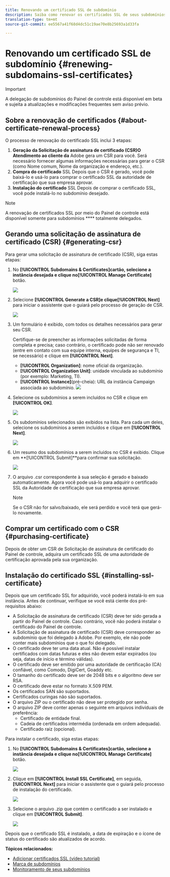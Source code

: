 ```yaml
---
title: Renovando um certificado SSL de subdomínio
description: Saiba como renovar os certificados SSL de seus subdomínios
translation-type: tm+mt
source-git-commit: ee5567a41f68d4dc51c19ae70e8b25693a1d33fa

---
```



# Renovando um certificado SSL de subdomínio {#renewing-subdomains-ssl-certificates}

>[!IMPORTANT]
>
>A delegação de subdomínios do Painel de controle está disponível em beta e sujeita a atualizações e modificações frequentes sem aviso prévio.

## Sobre a renovação de certificados {#about-certificate-renewal-process}

O processo de renovação do certificado SSL inclui 3 etapas:

1. **Geração da Solicitação de assinatura de certificado (CSR)O Atendimento ao cliente da** Adobe gera um CSR para você. Será necessário fornecer algumas informações necessárias para gerar o CSR (como Nome comum, Nome da organização e endereço, etc.).
1. **Compra do certificado** SSL Depois que o CSR é gerado, você pode baixá-lo e usá-lo para comprar o certificado SSL da autoridade de certificação que sua empresa aprovar.
1. **Instalação do certificado** SSL Depois de comprar o certificado SSL, você pode instalá-lo no subdomínio desejado.

>[!NOTE]
>
>A renovação de certificados SSL por meio do Painel de controle está disponível somente para subdomínios **** totalmente delegados.

## Gerando uma solicitação de assinatura de certificado (CSR) {#generating-csr}

Para gerar uma solicitação de assinatura de certificado (CSR), siga estas etapas:

1. No **[!UICONTROL Subdomains & Certificates]**cartão, selecione a instância desejada e clique no**[!UICONTROL Manage Certificate]** botão.

   ![](assets/renewal1.png)

1. Selecione **[!UICONTROL Generate a CSR]**e clique**[!UICONTROL Next]** para iniciar o assistente que o guiará pelo processo de geração de CSR.

   ![](assets/renewal2.png)

1. Um formulário é exibido, com todos os detalhes necessários para gerar seu CSR.

   Certifique-se de preencher as informações solicitadas de forma completa e precisa; caso contrário, o certificado pode não ser renovado (entre em contato com sua equipe interna, equipes de segurança e TI, se necessário) e clique em **[!UICONTROL Next]**.

   * **[!UICONTROL Organization]**: nome oficial da organização.
   * **[!UICONTROL Organization Unit]**: unidade vinculada ao subdomínio (por exemplo: Marketing, TI).
   * **[!UICONTROL Instance]**(pré-cheia): URL da instância Campaign associada ao subdomínio.
   ![](assets/renewal3.png)

1. Selecione os subdomínios a serem incluídos no CSR e clique em **[!UICONTROL OK]**.

   ![](assets/renewal4.png)

1. Os subdomínios selecionados são exibidos na lista. Para cada um deles, selecione os subdomínios a serem incluídos e clique em **[!UICONTROL Next]**.

   ![](assets/renewal5.png)

1. Um resumo dos subdomínios a serem incluídos no CSR é exibido. Clique em **[!UICONTROL Submit]**para confirmar sua solicitação.

   ![](assets/renewal6.png)

1. O arquivo .csr correspondente à sua seleção é gerado e baixado automaticamente. Agora você pode usá-lo para adquirir o certificado SSL da Autoridade de certificação que sua empresa aprovar.

   >[!NOTE]
   >
   >Se o CSR não for salvo/baixado, ele será perdido e você terá que gerá-lo novamente.

## Comprar um certificado com o CSR {#purchasing-certificate}

Depois de obter um CSR de Solicitação de assinatura de certificado do Painel de controle, adquira um certificado SSL de uma autoridade de certificação aprovada pela sua organização.

## Instalação do certificado SSL {#installing-ssl-certificate}

Depois que um certificado SSL for adquirido, você poderá instalá-lo em sua instância. Antes de continuar, verifique se você está ciente dos pré-requisitos abaixo:

* A Solicitação de assinatura de certificado (CSR) deve ter sido gerada a partir do Painel de controle. Caso contrário, você não poderá instalar o certificado do Painel de controle.
* A Solicitação de assinatura de certificado (CSR) deve corresponder ao subdomínio que foi delegado à Adobe. Por exemplo, ele não pode conter mais subdomínios que o que foi delegado.
* O certificado deve ter uma data atual. Não é possível instalar certificados com datas futuras e eles não devem estar expirados (ou seja, datas de início e término válidas).
* O certificado deve ser emitido por uma autoridade de certificação (CA) confiável, como Comodo, DigiCert, Goaddy etc.
* O tamanho do certificado deve ser de 2048 bits e o algoritmo deve ser RSA.
* O certificado deve estar no formato X.509 PEM.
* Os certificados SAN são suportados.
* Certificados curingas não são suportados.
* O arquivo ZIP ou o certificado não deve ser protegido por senha.
* O arquivo ZIP deve conter apenas o seguinte em arquivos individuais de preferência:
   * Certificado de entidade final.
   * Cadeia de certificados intermédia (ordenada em ordem adequada).
   * Certificado raiz (opcional).

Para instalar o certificado, siga estas etapas:

1. No **[!UICONTROL Subdomains & Certificates]**cartão, selecione a instância desejada e clique no**[!UICONTROL Manage Certificate]** botão.

   ![](assets/renewal1.png)

1. Clique em **[!UICONTROL Install SSL Certificate]**, em seguida,**[!UICONTROL Next]** para iniciar o assistente que o guiará pelo processo de instalação do certificado.

   ![](assets/install1.png)

1. Selecione o arquivo .zip que contém o certificado a ser instalado e clique em **[!UICONTROL Submit]**.

   ![](assets/install2.png)

Depois que o certificado SSL é instalado, a data de expiração e o ícone de status do certificado são atualizados de acordo.

**Tópicos relacionados:**

* [Adicionar certificados SSL (vídeo tutorial)](https://docs.adobe.com/content/help/en/campaign-learn/campaign-standard-tutorials/administrating/control-panel/adding-ssl-certificates.html)
* [Marca de subdomínios](../../subdomains-certificates/using/subdomains-branding.md)
* [Monitoramento de seus subdomínios](../../subdomains-certificates/using/monitoring-subdomains.md)